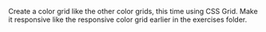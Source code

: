 Create a color grid like the other color grids, this time using CSS Grid. Make it responsive like the responsive color grid earlier in the exercises folder.
